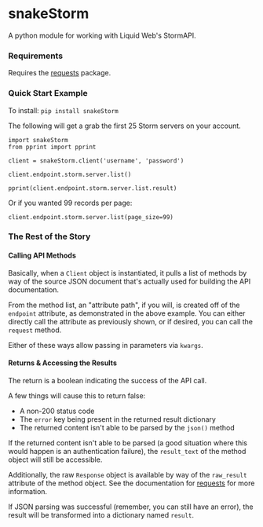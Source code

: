 snakeStorm
==========
A python module for working with Liquid Web's StormAPI.

### Requirements ###
Requires the [requests](https://pypi.python.org/pypi/requests) package.

### Quick Start Example ###

To install: `pip install snakeStorm`

The following will get a grab the first 25 Storm servers on your account.

```
import snakeStorm
from pprint import pprint

client = snakeStorm.client('username', 'password')

client.endpoint.storm.server.list()

pprint(client.endpoint.storm.server.list.result)
```

Or if you wanted 99 records per page:
```
client.endpoint.storm.server.list(page_size=99)
```

### The Rest of the Story ###

#### Calling API Methods ###
Basically, when a `Client` object is instantiated, it pulls a list of
methods by way of the source JSON document that's actually used
for building the API documentation.

From the method list, an "attribute path", if you will, is created off of
the `endpoint` attribute, as demonstrated in the above example. You can
either directly call the attribute as previously shown, or if desired,
you can call the `request` method.

Either of these ways allow passing in parameters via `kwargs`.

#### Returns & Accessing the Results ####
The return is a boolean indicating the success of the API call.

A few things will cause this to return false:
* A non-200 status code
* The `error` key being present in the returned result dictionary
* The returned content isn't able to be parsed by the `json()` method

If the returned content isn't able to be parsed (a good situation where
this would happen is an authentication failure), the `result_text` of
the method object will still be accessible.

Additionally, the raw `Response` object is available by way of the
`raw_result` attribute of the method object. See the documentation for
[requests](http://docs.python-requests.org/en/master/) for more information.

If JSON parsing was successful (remember, you can still have an error),
the result will be transformed into a dictionary named `result`.